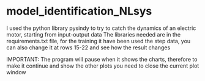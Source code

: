 # model_identification_NLsys
I used the python library pysindy to try to catch the dynamics of an electric motor, starting from input-output data
The libraries needed are in the requirements.txt file, for the training it have been used the step data, you can also change it at rows 15-22 and see how the result changes

IMPORTANT: The program will pause when it shows the charts, therefore to make it continue and show the other plots you need to close the current plot window
